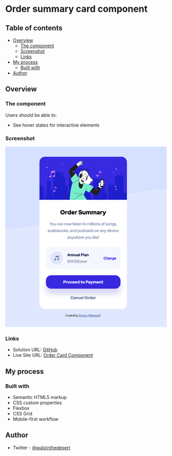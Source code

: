 # Order summary card component 

## Table of contents

- [Overview](#overview)
  - [The component](#the-component)
  - [Screenshot](#screenshot)
  - [Links](#links)
- [My process](#my-process)
  - [Built with](#built-with)
- [Author](#author)

## Overview

### The component

Users should be able to:

- See hover states for interactive elements

### Screenshot

![Screenshot](./images/order-summary-card.png)

### Links

- Solution URL: [GitHub](https://github.com/dmitrymitenkoff/order-summary-component.git)
- Live Site URL: [Order Card Component](https://order-summary-card-mu.vercel.app/)

## My process

### Built with

- Semantic HTML5 markup
- CSS custom properties
- Flexbox
- CSS Grid
- Mobile-first workflow

## Author

- Twitter - [@walzinthedesert](https://www.twitter.com/walzinthedesert)

